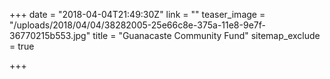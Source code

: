 +++
date = "2018-04-04T21:49:30Z"
link = ""
teaser_image = "/uploads/2018/04/04/38282005-25e66c8e-375a-11e8-9e7f-36770215b553.jpg"
title = "Guanacaste Community Fund"
sitemap_exclude = true

+++
